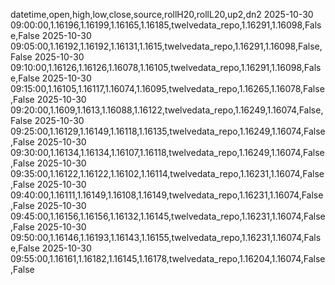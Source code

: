 datetime,open,high,low,close,source,rollH20,rollL20,up2,dn2
2025-10-30 09:00:00,1.16196,1.16199,1.16165,1.16185,twelvedata_repo,1.16291,1.16098,False,False
2025-10-30 09:05:00,1.16192,1.16192,1.16131,1.1615,twelvedata_repo,1.16291,1.16098,False,False
2025-10-30 09:10:00,1.16126,1.16126,1.16078,1.16105,twelvedata_repo,1.16291,1.16098,False,False
2025-10-30 09:15:00,1.16105,1.16117,1.16074,1.16095,twelvedata_repo,1.16265,1.16078,False,False
2025-10-30 09:20:00,1.1609,1.1613,1.16088,1.16122,twelvedata_repo,1.16249,1.16074,False,False
2025-10-30 09:25:00,1.16129,1.16149,1.16118,1.16135,twelvedata_repo,1.16249,1.16074,False,False
2025-10-30 09:30:00,1.16134,1.16134,1.16107,1.16118,twelvedata_repo,1.16249,1.16074,False,False
2025-10-30 09:35:00,1.16122,1.16122,1.16102,1.16114,twelvedata_repo,1.16231,1.16074,False,False
2025-10-30 09:40:00,1.16111,1.16149,1.16108,1.16149,twelvedata_repo,1.16231,1.16074,False,False
2025-10-30 09:45:00,1.16156,1.16156,1.16132,1.16145,twelvedata_repo,1.16231,1.16074,False,False
2025-10-30 09:50:00,1.16146,1.16193,1.16143,1.16155,twelvedata_repo,1.16231,1.16074,False,False
2025-10-30 09:55:00,1.16161,1.16182,1.16145,1.16178,twelvedata_repo,1.16204,1.16074,False,False
